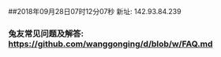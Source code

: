 ##2018年09月28日07时12分07秒 新址: 142.93.84.239
### 兔友常见问题及解答: https://github.com/wanggonging/d/blob/w/FAQ.md
